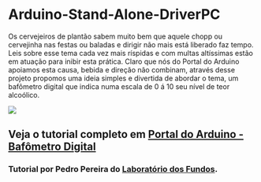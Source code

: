 # Arduino-Stand-Alone-DriverPC

Os cervejeiros de plantão sabem muito bem que aquele chopp ou cervejinha nas festas ou baladas e dirigir não mais está liberado faz tempo. Leis sobre esse tema cada vez mais ríspidas e com multas altíssimas estão em atuação para inibir esta prática. Claro que nós do Portal do Arduino apoiamos esta causa, bebida e direção não combinam, através desse projeto propomos uma ideia simples e divertida de abordar o tema, um bafômetro digital que indica numa escala de 0 á 10 seu nível de teor alcoólico.

<img src="http://portaldoarduino.com.br/wp-content/uploads/2019/03/bafometro-fritzing_bb-1024x826.jpg" />


## Veja o tutorial completo em <a href="http://portaldoarduino.com.br/bafometro-digital/" target="_blank">Portal do Arduino - Bafômetro Digital</a>

### Tutorial por Pedro Pereira do <a href="https://www.instagram.com/laboratorio_dosfundos/">Laboratório dos Fundos</a>.

